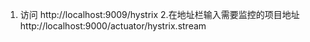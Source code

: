 1. 访问 http://localhost:9009/hystrix
2.在地址栏输入需要监控的项目地址 http://localhost:9000/actuator/hystrix.stream
